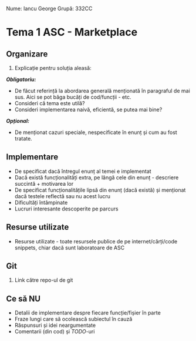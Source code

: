Nume: Iancu George
Grupă: 332CC

# Tema 1 ASC - Marketplace

Organizare
-
1. Explicație pentru soluția aleasă:

***Obligatoriu:*** 


* De făcut referință la abordarea generală menționată în paragraful de mai sus. Aici se pot băga bucăți de cod/funcții - etc.
* Consideri că tema este utilă?
* Consideri implementarea naivă, eficientă, se putea mai bine?

***Opțional:***


* De menționat cazuri speciale, nespecificate în enunț și cum au fost tratate.


Implementare
-

* De specificat dacă întregul enunț al temei e implementat
* Dacă există funcționalități extra, pe lângă cele din enunț - descriere succintă + motivarea lor
* De specificat funcționalitățile lipsă din enunț (dacă există) și menționat dacă testele reflectă sau nu acest lucru
* Dificultăți întâmpinate
* Lucruri interesante descoperite pe parcurs


Resurse utilizate
-

* Resurse utilizate - toate resursele publice de pe internet/cărți/code snippets, chiar dacă sunt laboratoare de ASC

Git
-
1. Link către repo-ul de git

Ce să **NU**
-
* Detalii de implementare despre fiecare funcție/fișier în parte
* Fraze lungi care să ocolească subiectul în cauză
* Răspunsuri și idei neargumentate
* Comentarii (din cod) și *TODO*-uri